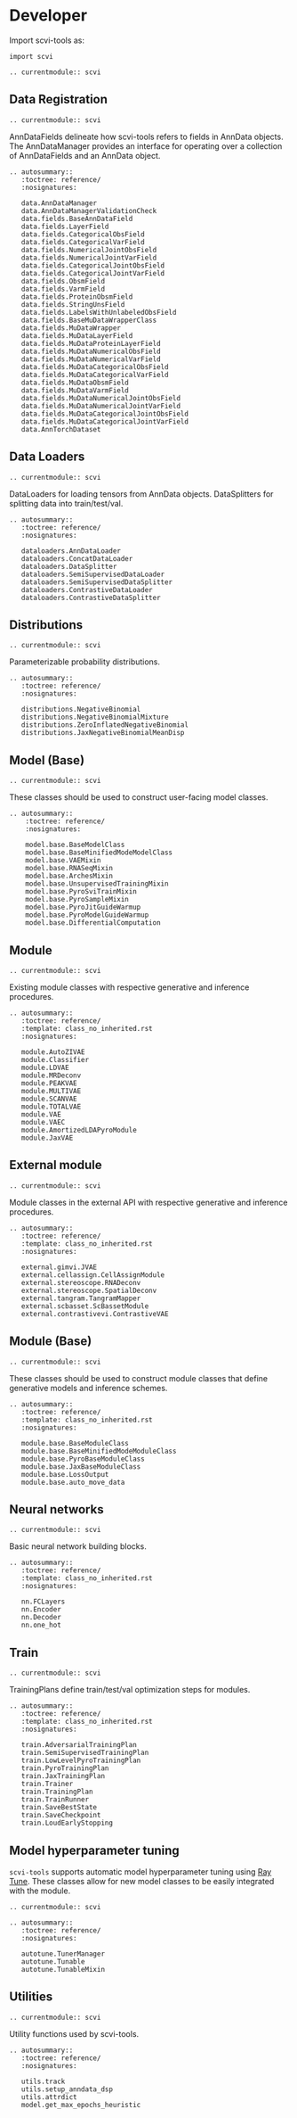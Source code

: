 # Developer

Import scvi-tools as:

```
import scvi
```

```{eval-rst}
.. currentmodule:: scvi
```

## Data Registration

```{eval-rst}
.. currentmodule:: scvi
```

AnnDataFields delineate how scvi-tools refers to fields in AnnData objects. The AnnDataManager provides an interface
for operating over a collection of AnnDataFields and an AnnData object.

```{eval-rst}
.. autosummary::
   :toctree: reference/
   :nosignatures:

   data.AnnDataManager
   data.AnnDataManagerValidationCheck
   data.fields.BaseAnnDataField
   data.fields.LayerField
   data.fields.CategoricalObsField
   data.fields.CategoricalVarField
   data.fields.NumericalJointObsField
   data.fields.NumericalJointVarField
   data.fields.CategoricalJointObsField
   data.fields.CategoricalJointVarField
   data.fields.ObsmField
   data.fields.VarmField
   data.fields.ProteinObsmField
   data.fields.StringUnsField
   data.fields.LabelsWithUnlabeledObsField
   data.fields.BaseMuDataWrapperClass
   data.fields.MuDataWrapper
   data.fields.MuDataLayerField
   data.fields.MuDataProteinLayerField
   data.fields.MuDataNumericalObsField
   data.fields.MuDataNumericalVarField
   data.fields.MuDataCategoricalObsField
   data.fields.MuDataCategoricalVarField
   data.fields.MuDataObsmField
   data.fields.MuDataVarmField
   data.fields.MuDataNumericalJointObsField
   data.fields.MuDataNumericalJointVarField
   data.fields.MuDataCategoricalJointObsField
   data.fields.MuDataCategoricalJointVarField
   data.AnnTorchDataset

```

## Data Loaders

```{eval-rst}
.. currentmodule:: scvi
```

DataLoaders for loading tensors from AnnData objects. DataSplitters for splitting data into train/test/val.

```{eval-rst}
.. autosummary::
   :toctree: reference/
   :nosignatures:

   dataloaders.AnnDataLoader
   dataloaders.ConcatDataLoader
   dataloaders.DataSplitter
   dataloaders.SemiSupervisedDataLoader
   dataloaders.SemiSupervisedDataSplitter
   dataloaders.ContrastiveDataLoader
   dataloaders.ContrastiveDataSplitter

```

## Distributions

```{eval-rst}
.. currentmodule:: scvi
```

Parameterizable probability distributions.

```{eval-rst}
.. autosummary::
   :toctree: reference/
   :nosignatures:

   distributions.NegativeBinomial
   distributions.NegativeBinomialMixture
   distributions.ZeroInflatedNegativeBinomial
   distributions.JaxNegativeBinomialMeanDisp

```

## Model (Base)

```{eval-rst}
.. currentmodule:: scvi
```

These classes should be used to construct user-facing model classes.

```{eval-rst}
.. autosummary::
    :toctree: reference/
    :nosignatures:

    model.base.BaseModelClass
    model.base.BaseMinifiedModeModelClass
    model.base.VAEMixin
    model.base.RNASeqMixin
    model.base.ArchesMixin
    model.base.UnsupervisedTrainingMixin
    model.base.PyroSviTrainMixin
    model.base.PyroSampleMixin
    model.base.PyroJitGuideWarmup
    model.base.PyroModelGuideWarmup
    model.base.DifferentialComputation
```

## Module

```{eval-rst}
.. currentmodule:: scvi
```

Existing module classes with respective generative and inference procedures.

```{eval-rst}
.. autosummary::
   :toctree: reference/
   :template: class_no_inherited.rst
   :nosignatures:

   module.AutoZIVAE
   module.Classifier
   module.LDVAE
   module.MRDeconv
   module.PEAKVAE
   module.MULTIVAE
   module.SCANVAE
   module.TOTALVAE
   module.VAE
   module.VAEC
   module.AmortizedLDAPyroModule
   module.JaxVAE

```

## External module

```{eval-rst}
.. currentmodule:: scvi
```

Module classes in the external API with respective generative and inference procedures.

```{eval-rst}
.. autosummary::
   :toctree: reference/
   :template: class_no_inherited.rst
   :nosignatures:

   external.gimvi.JVAE
   external.cellassign.CellAssignModule
   external.stereoscope.RNADeconv
   external.stereoscope.SpatialDeconv
   external.tangram.TangramMapper
   external.scbasset.ScBassetModule
   external.contrastivevi.ContrastiveVAE

```

## Module (Base)

```{eval-rst}
.. currentmodule:: scvi
```

These classes should be used to construct module classes that define generative models and inference schemes.

```{eval-rst}
.. autosummary::
   :toctree: reference/
   :template: class_no_inherited.rst
   :nosignatures:

   module.base.BaseModuleClass
   module.base.BaseMinifiedModeModuleClass
   module.base.PyroBaseModuleClass
   module.base.JaxBaseModuleClass
   module.base.LossOutput
   module.base.auto_move_data

```

## Neural networks

```{eval-rst}
.. currentmodule:: scvi
```

Basic neural network building blocks.

```{eval-rst}
.. autosummary::
   :toctree: reference/
   :template: class_no_inherited.rst
   :nosignatures:

   nn.FCLayers
   nn.Encoder
   nn.Decoder
   nn.one_hot

```

## Train

```{eval-rst}
.. currentmodule:: scvi

```

TrainingPlans define train/test/val optimization steps for modules.

```{eval-rst}
.. autosummary::
   :toctree: reference/
   :template: class_no_inherited.rst
   :nosignatures:

   train.AdversarialTrainingPlan
   train.SemiSupervisedTrainingPlan
   train.LowLevelPyroTrainingPlan
   train.PyroTrainingPlan
   train.JaxTrainingPlan
   train.Trainer
   train.TrainingPlan
   train.TrainRunner
   train.SaveBestState
   train.SaveCheckpoint
   train.LoudEarlyStopping

```

## Model hyperparameter tuning

`scvi-tools` supports automatic model hyperparameter tuning using [Ray Tune]. These
classes allow for new model classes to be easily integrated with the module.

```{eval-rst}
.. currentmodule:: scvi
```

```{eval-rst}
.. autosummary::
   :toctree: reference/
   :nosignatures:

   autotune.TunerManager
   autotune.Tunable
   autotune.TunableMixin
```

## Utilities

```{eval-rst}
.. currentmodule:: scvi
```

Utility functions used by scvi-tools.

```{eval-rst}
.. autosummary::
   :toctree: reference/
   :nosignatures:

   utils.track
   utils.setup_anndata_dsp
   utils.attrdict
   model.get_max_epochs_heuristic
```

[ray tune]: https://docs.ray.io/en/latest/tune/index.html
